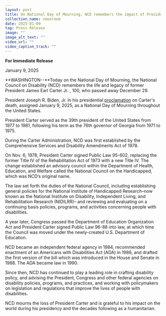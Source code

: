 ```yaml
---
layout: post
title: On National Day of Mourning, NCD remembers the impact of President Jimmy Carter
collection_name: newsroom
date: 2025-01-09
tag: Press Release
image: ""
image_alt_text: ""
video_url: ""
video_caption_track: ""
---
```

**For Immediate Release**

January 9, 2025

**WASHINGTON--**Today on the National Day of Mourning, the National Council on Disability (NCD) remembers the life and legacy of former President James Earl Carter Jr. , 100, who passed away December 29.

President Joseph R. Biden, Jr. in his presidential [proclamation](https://www.whitehouse.gov/briefing-room/presidential-actions/2024/12/29/proclamation-announcing-the-death-of-james-earl-carter-jr/) on Carter's death, assigned January 9, 2025, as a National Day of Mourning throughout the United States.

President Carter served as the 39th president of the United States from 1977 to 1981, following his term as the 76th governor of Georgia from 1971 to 1975.

During the Carter Administration, NCD was first established by the Comprehensive Services and Disability Amendments Act of 1978.

On Nov. 6, 1978, President Carter signed Public Law 95-602, replacing the former Title IV of the Rehabilitation Act of 1973 with a new Title IV. The change established an advisory council within the Department of Health, Education, and Welfare called the National Council on the Handicapped, which was NCD’s original name.

The law set forth the duties of the National Council, including establishing general policies for the National Institute of Handicapped Research–now known as the National Institute on Disability, Independent Living, and Rehabilitation Research (NIDILRR)– and reviewing and evaluating on a continuing basis policies, programs, and activities concerning people with disabilities.

A year later, Congress passed the Department of Education Organization Act and President Carter signed Public Law 96-88 into law, at which time the Council was moved under the newly-created U.S. Department of Education.

NCD became an independent federal agency in 1984, recommended enactment of an Americans with Disabilities Act (ADA) in 1986, and drafted the first version of the bill which was introduced in the House and Senate in 1988. The ADA became law in 1990.

Since then, NCD has continued to play a leading role in crafting disability policy, and advising the President, Congress and other federal agencies on disability policies, programs, and practices, and working with policymakers on legislation and regulations that improve the lives of people with disabilities.

NCD mourns the loss of President Carter and is grateful to his impact on the world during his presidency and the decades following as a humanitarian.
